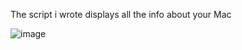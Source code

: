 The script i wrote displays all the info about your Mac

![image](https://github.com/user-attachments/assets/2bf53bb3-16e6-46d2-a309-1a6af3bfa1ee)



